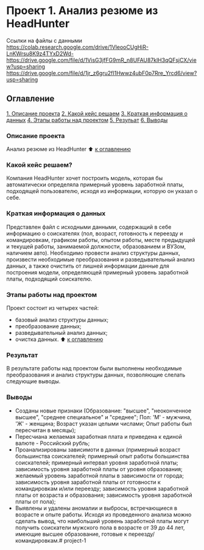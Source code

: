 # Проект 1. Анализ резюме из HeadHunter
Ссылки на файлы с данными
https://colab.research.google.com/drive/1VleooCUgHiR-LnKWrsu8K9z4TYxD2Wd-
https://drive.google.com/file/d/1VisG3jfFG9mR_n8UFAU87klH3qQFsjCX/view?usp=sharing
https://drive.google.com/file/d/1jr_z6gru2fI1Hwwz4ubF0p7Rre_Yrcd6/view?usp=sharing

## Оглавление
[1. Описание проекта](https://github.com/ElvinaNurmukhametova/ide/tree/master/project_1/README.MD#Описание-проекта)
[2. Какой кейс решаем](https://github.com/ElvinaNurmukhametova/ide/tree/master/project_1/README.MD#Какой-кейс-решаем)
[3. Краткая информация о данных](https://github.com/ElvinaNurmukhametova/ide/tree/master/project_1/README.MD#Краткая-информация-о-данных)
[4. Этапы работы над проектом](https://github.com/ElvinaNurmukhametova/ide/tree/master/project_1/README.MD#Этапы-работы-над-проектом)
[5. Резульат](https://github.com/ElvinaNurmukhametova/ide/tree/master/project_1/README.MD#Результат)
[6. Выводы](https://github.com/ElvinaNurmukhametova/ide/tree/master/project_1/README.MD#Выводы)

### Описание проекта
Анализ резюме из HeadHunter
:arrow_up: [к оглавлению](https://github.com/ElvinaNurmukhametova/ide/tree/master/project_0/README.MD#Оглавление)


### Какой кейс решаем?
Компания HeadHunter хочет построить модель, которая бы автоматически определяла примерный уровень заработной платы, подходящей пользователю, исходя из информации, которую он указал о себе.


### Краткая информация о данных
Представлен файл с исходными данными, содержащий в себе информацию о соискателях (пол, возраст, готовность к переезду и командировкам, графиком работы, опытом работы, месте предыдущей и текущей работы, занимаемой должности, образованием и ВУЗом, наличием авто).
Необходимо провести анализ структуры данных, произвести необходимые преобразования и разведывательный анализ данных, а также очистить от лишней информации данные для построения модели, определяющей примерный уровень заработной платы, подходящий соискателю.


### Этапы работы над проектом
Проект состоит из четырех частей:
- базовый анализ структуры данных;
- преобразование данных;
- разведывательный анализ данных;
- очистка данных.
:arrow_up: [к оглавлению](https://github.com/ElvinaNurmukhametova/ide/tree/master/project_0/README.MD#Оглавление)


### Результат
В результате работы над проектом были выполнены необходимые преобразования и анализ структуры данных, позволяющие слелать следующие выводы.


### Выводы
- Созданы новые признаки (Образование: "высшее", "неоконченное высшее", "среднее специальное" и "среднее"; Пол: 'М' - мужчина, 'Ж' - женщина; Возраст указан целыми числами; Опыт работы был пересчитан в месяцы);
- Пересчиана желаемая заработная плата и приведена к единой валюте - Российский рубль;
- Проанализированы зависимоти в данных (примерный возраст большинства соискателей; примерный опыт работы большинства соискателей; примерный интервал уровня заработной платы; зависимость уровня заработной платы от уровня образования; желаемый уровень заработной платы в зависимости от города; зависимость уровня заработной платы от готовности к командировкам и/или переезду; зависимость уровня заработной платы от возраста и образования; зависимость уровня заработной платы от пола);
- Выявлены и удалены аномалии и выбросы, встречающиеся в возрасте и опыте работы.
Исходя из проведенного анализа можно сделать вывод, что наибольший уровень заработной платы могут получить соискатели мужского пола в возрасте от 39 до 44 лет, имеющие высшее образование, готовые к переезду/ командировкам.# project-1
